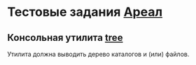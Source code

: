 # Тестовые задания [Ареал](https://arealidea.ru)

## Консольная утилита [tree](/tree)
Утилита должна выводить дерево каталогов и (или) файлов.